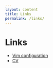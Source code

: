 ```yaml
---
layout: content
title: Links
permalink: /links/
---
```



# Links

- [Vim configuration](https://github.com/patztablook22/dotfiles/tree/main/.config/nvim)
- [CV](https://drive.google.com/file/d/1qb1QSAJ110jWulZLjRGoIabWmzvimG71/view?usp=sharing)
